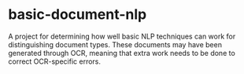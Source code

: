 # basic-document-nlp
A project for determining how well basic NLP techniques can work for distinguishing document types. These documents may have been generated through OCR, meaning that extra work needs to be done to correct OCR-specific errors.

